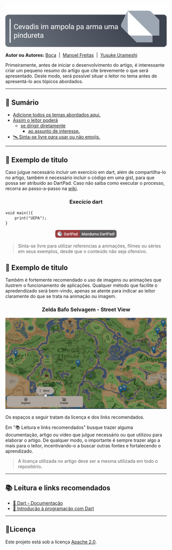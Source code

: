 <img src="https://raw.githubusercontent.com/JosManoel/Dart-Study/main/images/banner.png"> 

<p>

**Autor ou Autores:**
  <a href="https://pt.wikipedia.org/wiki/Hermes_e_Renato">Boça</a> &nbsp;|&nbsp;
  <a href="https://github.com/JosManoel">Manoel Freitas</a> &nbsp;|&nbsp;
  <a href="https://hakushopedia.fandom.com/pt-br/wiki/Yusuke_Urameshi">Yusuke Urameshi</a> 
</p>

Primeiramente, antes de iniciar o desenvolvimento do artigo, é interessante criar um pequeno resumo do artigo que cite brevemente o que será apresentado. Deste modo, será possível situar o leitor no tema antes de apresentá-lo aos tópicos abordados.  

***
<h2 id="sumario">🧮 Sumário</h2>
  
  * <a href="#sumario">Adicione todos os temas abordados aqui.</a> 
  * <a href="#sumario">Assim o leitor poderá</a> 
    * <a href="#sumario">se dirigir diretamente</a> 
        * <a href="#sumario">ao assunto de interesse.</a> 
  * <a href="#sumario">🛰️ Sinta-se livre para usar ou não emojis.</a> 

***

<h2 id="exemplo">👋 Exemplo de titulo</h2>

Caso julgue necessário incluir um exercício em dart, além de compartilha-lo no artigo, também é necessário incluir o código em uma gist, para que possa ser atribuído ao DartPad. Caso não saiba como executar o processo, recorra ao passo-a-passo na [wiki](https://github.com/JosManoel/Dart-Study/wiki).

<h3 align="center">Execício dart</h3>

```
void main(){
    print("UEPA");
}
```
<p align="center">
    <a href="https://dartpad.dev/?id=e4fc4aa1698cebc735259936fbddf6d2" target="_blank">
        <img src="https://raw.githubusercontent.com/JosManoel/Dart-Study/main/images/shield.png" height="24">
    </a>
</p>

> Sinta-se livre para utilizar referencias a animações, filmes ou séries em seus exemplos, desde que o conteúdo não seja ofensivo.


<h2 id="exemplo">👋 Exemplo de titulo</h2>
Também é fortemente recomendado o uso de imagens ou animações que ilustrem o funcionamento de aplicações. Qualquer método que facilite o apredendizado será bem-vindo, apenas se atente para indicar ao leitor claramente do que se trata na animação ou imagem.

<h3 align="center">Zelda Bafo Selvagem - Street View</h3>

<img src="https://raw.githubusercontent.com/JosManoel/zeldabotwstreetview/implement_new_UI/assets/images/animation.gif">


Os espaços a seguir tratam da licença e dos links recomendados. 

Em "📚 Leitura e links recomendados" busque trazer alguma documentação, artigo ou vídeo que julgue necessário ou que utilizou para elaborar o artigo. De qualquer modo, o importante é sempre trazer algo a mais para o leitor, incentivando-o a buscar outras fontes e fortalecendo o aprendizado.

>A licença utilizada no artigo deve ser a mesma utilizada em todo o repositório.


***
<h2 id="exemplo"> 📚 Leitura e links recomendados </h2>

* [📝 Dart - Documentação](https://dart.dev/guides)
* [🎯 Introdução à programação com Dart](https://dev.to/madebyluque/introducao-a-programacao-com-dart-aji)

***
<h2 id="exemplo"> 🧾Licença </h2>

Este projeto está sob a licença [Apache 2.0](https://github.com/JosManoel/Dart-Study/blob/main/LICENSE).

